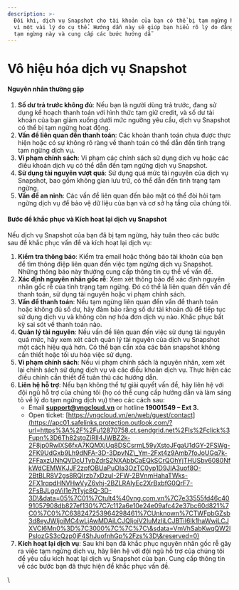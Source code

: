 ```yaml
---
description: >-
  Đôi khi, dịch vụ Snapshot cho tài khoản của bạn có thể bị tạm ngừng hoạt động
  vì một vài lý do cụ thể. Hướng dẫn này sẽ giúp bạn hiểu rõ lý do đằng sau việc
  tạm ngừng này và cung cấp các bước hướng dẫ
---
```


# Vô hiệu hóa dịch vụ Snapshot

#### Nguyên nhân thường gặp <a href="#vohieuhoa-dichvusnapshot-nguyennhanthuonggap" id="vohieuhoa-dichvusnapshot-nguyennhanthuonggap"></a>

1. **Số dư trả trước không đủ**: Nếu bạn là người dùng trả trước, đang sử dụng kế hoạch thanh toán với hình thức tạm giữ credit, và số dư tài khoản của bạn giảm xuống dưới mức ngưỡng yêu cầu, dịch vụ Snapshot có thể bị tạm ngừng hoạt động.
2. **Vấn đề liên quan đến thanh toán**: Các khoản thanh toán chưa được thực hiện hoặc có sự không rõ ràng về thanh toán có thể dẫn đến tình trạng tạm ngừng dịch vụ.
3. **Vi phạm chính sách**: Vi phạm các chính sách sử dụng dịch vụ hoặc các điều khoản dịch vụ có thể dẫn đến tạm ngừng dịch vụ Snapshot.
4. **Sử dụng tài nguyên vượt quá**: Sử dụng quá mức tài nguyên của dịch vụ Snapshot, bao gồm không gian lưu trữ, có thể dẫn đến tình trạng tạm ngừng.
5. **Vấn đề an ninh**: Các vấn đề liên quan đến bảo mật có thể đòi hỏi tạm ngừng dịch vụ để bảo vệ dữ liệu của bạn và cơ sở hạ tầng của chúng tôi.

#### Bước để khắc phục và Kích hoạt lại dịch vụ Snapshot <a href="#vohieuhoa-dichvusnapshot-buocdekhacphucvakichhoatlaidichvusnapshot" id="vohieuhoa-dichvusnapshot-buocdekhacphucvakichhoatlaidichvusnapshot"></a>

Nếu dịch vụ Snapshot của bạn đã bị tạm ngừng, hãy tuân theo các bước sau để khắc phục vấn đề và kích hoạt lại dịch vụ:

1. **Kiểm tra thông báo**: Kiểm tra email hoặc thông báo tài khoản của bạn để tìm thông điệp liên quan đến việc tạm ngừng dịch vụ Snapshot. Những thông báo này thường cung cấp thông tin cụ thể về vấn đề.
2. **Xác định nguyên nhân gốc rễ**: Xem xét thông báo để xác định nguyên nhân gốc rễ của tình trạng tạm ngừng. Đó có thể là liên quan đến vấn đề thanh toán, sử dụng tài nguyên hoặc vi phạm chính sách.
3. **Vấn đề thanh toán**: Nếu tạm ngừng liên quan đến vấn đề thanh toán hoặc không đủ số dư, hãy đảm bảo rằng số dư tài khoản đủ để tiếp tục sử dụng dịch vụ và không còn nợ hóa đơn dịch vụ nào. Khắc phục bất kỳ sai sót về thanh toán nào.
4. **Quản lý tài nguyên**: Nếu vấn đề liên quan đến việc sử dụng tài nguyên quá mức, hãy xem xét cách quản lý tài nguyên của dịch vụ Snapshot một cách hiệu quả hơn. Có thể bạn cần xóa các bản snapshot không cần thiết hoặc tối ưu hóa việc sử dụng.
5. **Vi phạm chính sách**: Nếu vi phạm chính sách là nguyên nhân, xem xét lại chính sách sử dụng dịch vụ và các điều khoản dịch vụ. Thực hiện các điều chỉnh cần thiết để tuân thủ các hướng dẫn.
6. **Liên hệ hỗ trợ**: Nếu bạn không thể tự giải quyết vấn đề, hãy liên hệ với đội ngũ hỗ trợ của chúng tôi (họ có thể cung cấp hướng dẫn và làm sáng tỏ về lý do tạm ngừng dịch vụ) theo các cách sau:
   * Email [**support@vngcloud.vn**](mailto:support@vngcloud.vn) or hotline **19001549 – Ext 3.**
   * Open ticket: [https://vngcloud.vn/en/web/guest/contact](https://apc01.safelinks.protection.outlook.com/?url=https%3A%2F%2Fu12870758.ct.sendgrid.net%2Fls%2Fclick%3Fupn%3D6Th82stgZiRII4JWBZ2k-2F8jp0RwIXS6fxA7KQMXjUq8DSCsrmL59yXstoJFgaU1dGY-2FSWg-2FK9UdGxb9Lh9dNFA-3D-3DpvNZ\_Ym-2Fxt4z9Amb7foJoUGq7k-2FFaxzUNhQVDcUTybZdrS2NXAbbCaEQkSCrQOhYjTHUSbv6080NfkWdCEMWKJJF2zpfOBUaPuOIa3OzTC0yp1D9JlA3uof8O-2BtBLR8V2gs8RQIrzb7xDzuI-2FW-2BVnmHahaTWks-2FX1rqpdHNVHwVyZ6vhj-2BZLRAIyEc2XrBxbfG0QrF7-2FsBJLgoViI1e7tTyjc8Q-3D-3D\&data=05%7C01%7Ctult4%40vng.com.vn%7C7e33555fd46c4091057908db827ef130%7C7c112a6e10e24e09afc42e37bc60d821%7C0%7C0%7C638247253964298461%7CUnknown%7CTWFpbGZsb3d8eyJWIjoiMC4wLjAwMDAiLCJQIjoiV2luMzIiLCJBTiI6Ik1haWwiLCJXVCI6Mn0%3D%7C3000%7C%7C%7C\&sdata=VmVhSabKwqQW2lPslozGS3cQzp0jF4ShJuofnhGp%2Fzs%3D\&reserved=0)
7. **Kích hoạt lại dịch vụ**: Sau khi bạn đã khắc phục nguyên nhân gốc rễ gây ra việc tạm ngừng dịch vụ, hãy liên hệ với đội ngũ hỗ trợ của chúng tôi để yêu cầu kích hoạt lại dịch vụ Snapshot của bạn. Cung cấp thông tin về các bước bạn đã thực hiện để khắc phục vấn đề.

\
